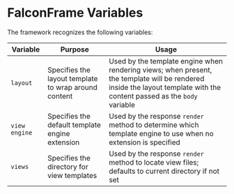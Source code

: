 # FalconFrame Variables

The framework recognizes the following variables:

| Variable | Purpose | Usage |
|----------|---------|-------|
| `layout` | Specifies the layout template to wrap around content | Used by the template engine when rendering views; when present, the template will be rendered inside the layout template with the content passed as the `body` variable |
| `view engine` | Specifies the default template engine extension | Used by the response `render` method to determine which template engine to use when no extension is specified |
| `views` | Specifies the directory for view templates | Used by the response `render` method to locate view files; defaults to current directory if not set |
